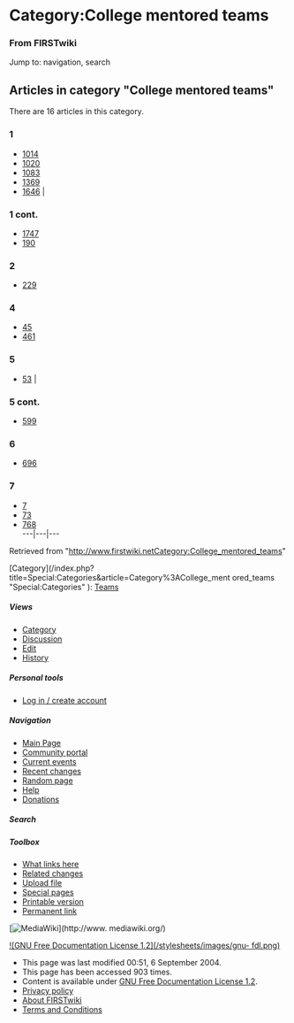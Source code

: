 # Category:College mentored teams

### From FIRSTwiki

Jump to: navigation, search

  

## Articles in category "College mentored teams"

There are 16 articles in this category.

### 1

  * [1014](1014 "1014" )
  * [1020](1020 "1020" )
  * [1083](1083 "1083" )
  * [1369](1369 "1369" )
  * [1646](1646 "1646" )
|

### 1 cont.

  * [1747](1747 "1747" )
  * [190](190 "190" )

### 2

  * [229](229 "229" )

### 4

  * [45](45 "45" )
  * [461](461 "461" )

### 5

  * [53](53 "53" )
|

### 5 cont.

  * [599](599 "599" )

### 6

  * [696](696 "696" )

### 7

  * [7](7 "7" )
  * [73](73 "73" )
  * [768](768 "768" )  
---|---|---  
  
Retrieved from
"<http://www.firstwiki.netCategory:College_mentored_teams>"

[Category](/index.php?title=Special:Categories&article=Category%3ACollege_ment
ored_teams "Special:Categories" ): [Teams](Category:Teams
"Category:Teams" )

##### Views

  * [Category](Category:College_mentored_teams)
  * [Discussion](/index.php?title=Category_talk:College_mentored_teams&action=edit)
  * [Edit](/index.php?title=Category:College_mentored_teams&action=edit)
  * [History](/index.php?title=Category:College_mentored_teams&action=history)

##### Personal tools

  * [Log in / create account](/index.php?title=Special:Userlogin&returnto=Category:College_mentored_teams)

[](Main_Page "Main Page" )

##### Navigation

  * [Main Page](Main_Page)
  * [Community portal](FIRSTwiki:Community_portal)
  * [Current events](Current_events)
  * [Recent changes](Special:Recentchanges)
  * [Random page](Special:Random)
  * [Help](FIRSTwiki:Help)
  * [Donations](FIRSTwiki:Site_support)

##### Search



##### Toolbox

  * [What links here](Special:Whatlinkshere/Category:College_mentored_teams)
  * [Related changes](Special:Recentchangeslinked/Category:College_mentored_teams)
  * [Upload file](Special:Upload)
  * [Special pages](Special:Specialpages)
  * [Printable version](/index.php?title=Category:College_mentored_teams&printable=yes)
  * [Permanent link](/index.php?title=Category:College_mentored_teams&oldid=39842)

[![MediaWiki](/skins/common/images/poweredby_mediawiki_88x31.png)](http://www.
mediawiki.org/)

[![GNU Free Documentation License 1.2](/stylesheets/images/gnu-
fdl.png)](http://www.gnu.org/copyleft/fdl.html)

  * This page was last modified 00:51, 6 September 2004.
  * This page has been accessed 903 times.
  * Content is available under [GNU Free Documentation License 1.2](http://www.gnu.org/copyleft/fdl.html "http://www.gnu.org/copyleft/fdl.html" ).
  * [Privacy policy](FIRSTwiki:Privacy_policy "FIRSTwiki:Privacy policy" )
  * [About FIRSTwiki](FIRSTwiki:About "FIRSTwiki:About" )
  * [Terms and Conditions](FIRSTwiki:Terms_and_conditions "FIRSTwiki:Terms and conditions" )

